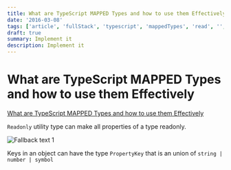 ```yaml
---
title: What are TypeScript MAPPED Types and how to use them Effectively
date: '2016-03-08'
tags: ['article', 'fullStack', 'typescript', 'mappedTypes', 'read', '', 'withResume']
draft: true
summary: Implement it
description: Implement it
---
```

# What are TypeScript MAPPED Types and how to use them Effectively


[What are TypeScript MAPPED Types and how to use them Effectively](https://www.youtube.com/watch?v=fn12l_8LfxI&ab_channel=BasaratCodes)

`Readonly` utility type can make all properties of a type readonly.

![Fallback text 1](/static/assets/pasted-image-20221007180939.png)


Keys in an object can have the type `PropertyKey` that is an union of `string | number | symbol`

